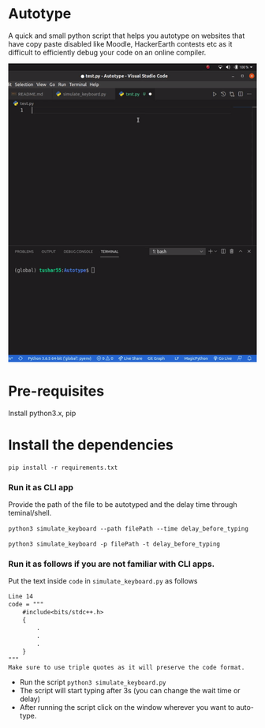 # Autotype
A quick and small python script that helps you autotype on websites that have copy paste disabled like Moodle, HackerEarth contests etc as it difficult to efficiently debug your code on an online compiler.

![Autotype Demo](demo.gif)

# Pre-requisites
Install python3.x, pip 

# Install the dependencies
`pip install -r requirements.txt`

### Run it as CLI app

Provide the path of the file to be autotyped and the delay time through teminal/shell.

`python3 simulate_keyboard --path filePath --time delay_before_typing`

`python3 simulate_keyboard -p filePath -t delay_before_typing`


### Run it as follows if you are not familiar with CLI apps.
Put the text inside `code` in `simulate_keyboard.py` as follows

```
Line 14
code = """
    #include<bits/stdc++.h>
    {
        .
        .
        .
    }
"""
Make sure to use triple quotes as it will preserve the code format.
```
- Run the script `python3 simulate_keyboard.py`
- The script will start typing after 3s (you can change the wait time or delay)
- After running the script click on the window wherever you want to auto-type.
 